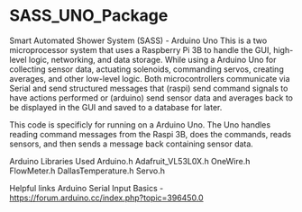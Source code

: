 # SASS_UNO_Package
Smart Automated Shower System (SASS) - Arduino Uno
This is a two microprocessor system that uses a Raspberry Pi 3B to handle the GUI, high-level logic, networking, and data storage.
While using a Arduino Uno for collecting sensor data, actuating solenoids, commanding servos, creating averages, and other low-level logic.
Both microcontrollers communicate via Serial and send structured messages that (raspi) send command signals to have actions performed or
(arduino) send sensor data and averages back to be displayed in the GUI and saved to a database for later.

This code is specificly for running on a Arduino Uno.
The Uno handles reading command messages from the Raspi 3B, does the commands, reads sensors, and then sends a message back containing sensor data.

Arduino Libraries Used
  Arduino.h
  Adafruit_VL53L0X.h
  OneWire.h
  FlowMeter.h
  DallasTemperature.h
  Servo.h

Helpful links Arduino Serial Input Basics - https://forum.arduino.cc/index.php?topic=396450.0
